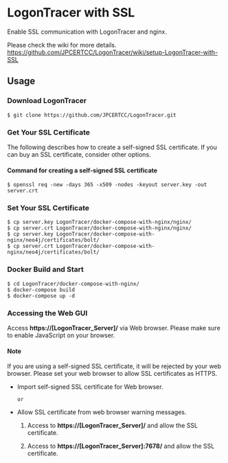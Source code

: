 # LogonTracer with SSL

  Enable SSL communication with LogonTracer and nginx.

  Please check the wiki for more details.   
  https://github.com/JPCERTCC/LogonTracer/wiki/setup-LogonTracer-with-SSL

## Usage
### Download LogonTracer

  ```shell
  $ git clone https://github.com/JPCERTCC/LogonTracer.git
  ```

### Get Your SSL Certificate

The following describes how to create a self-signed SSL certificate. If you can buy an SSL certificate, consider other options.

#### Command for creating a self-signed SSL certificate

  ```shell
  $ openssl req -new -days 365 -x509 -nodes -keyout server.key -out server.crt
  ```

### Set Your SSL Certificate

  ```shell
  $ cp server.key LogonTracer/docker-compose-with-nginx/nginx/
  $ cp server.crt LogonTracer/docker-compose-with-nginx/nginx/
  $ cp server.key LogonTracer/docker-compose-with-nginx/neo4j/certificates/bolt/
  $ cp server.crt LogonTracer/docker-compose-with-nginx/neo4j/certificates/bolt/
  ```

### Docker Build and Start

  ```shell
  $ cd LogonTracer/docker-compose-with-nginx/
  $ docker-compose build
  $ docker-compose up -d
  ```

### Accessing the Web GUI

Access **https://[LogonTracer_Server]/** via Web browser. Please make sure to enable JavaScript on your browser.

#### Note

If you are using a self-signed SSL certificate, it will be rejected by your web browser. Please set your web browser to allow SSL certificates as HTTPS.

* Import self-signed SSL certificate for Web browser.

  `or`

* Allow SSL certificate from web browser warning messages.

  1. Access to **https://[LogonTracer_Server]/** and allow the SSL certificate.

  2. Access to **https://[LogonTracer_Server]:7678/** and allow the SSL certificate.
